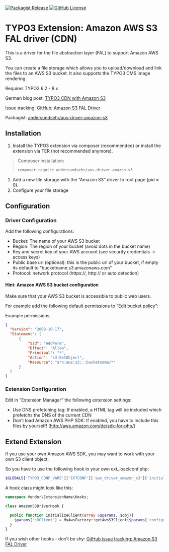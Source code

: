 [![Packagist Release](https://img.shields.io/packagist/v/andersundsehr/aus-driver-amazon-s3.svg)](https://packagist.org/packages/andersundsehr/aus-driver-amazon-s3)
[![GitHub License](https://img.shields.io/github/license/andersundsehr/aus_driver_amazon_s3.svg)](https://github.com/andersundsehr/aus_driver_amazon_s3/blob/master/LICENSE.txt)

# TYPO3 Extension: Amazon AWS S3 FAL driver (CDN)

This is a driver for the file abstraction layer (FAL) to support Amazon AWS S3.

You can create a file storage which allows you to upload/download and link the files to an AWS S3 bucket. It also supports the TYPO3 CMS image rendering.

Requires TYPO3 6.2 - 8.x

German blog post: [TYPO3 CDN with Amazon S3](https://www.andersundsehr.com/blog/technik/typo3-performance-optimierung-durch-cdn)

Issue tracking: [GitHub: Amazon S3 FAL Driver](https://github.com/andersundsehr/aus_driver_amazon_s3/issues)

Packagist: [andersundsehr/aus-driver-amazon-s3](https://packagist.org/packages/andersundsehr/aus-driver-amazon-s3)


## Installation

1.  Install the TYPO3 extension via composer (recommended) or install the extension via TER (not recommended anymore).

> Composer installation:
>
> ```bash
> composer require andersundsehr/aus-driver-amazon-s3
> ```

1.  Add a new file storage with the “Amazon S3” driver to root page (pid = 0).
2.  Configure your file storage

## Configuration

### Driver Configuration

Add the following configurations:

-   Bucket: The name of your AWS S3 bucket
-   Region: The region of your bucket (avoid dots in the bucket name)
-   Key and secret key of your AWS account (see security credentials -&gt; access keys)
-   Public base url (optional): this is the public url of your bucket, if empty its default to “bucketname.s3.amazonaws.com”
-   Protocol: network protocol (https://, http:// or auto detection)

#### Hint: Amazon AWS S3 bucket configuration

Make sure that your AWS S3 bucket is accessible to public web users.

For example add the following default permissions to “Edit bucket policy”:

Example permissions:

```json
{
  "Version": "2008-10-17",
  "Statement": [
      {
          "Sid": "AddPerm",
          "Effect": "Allow",
          "Principal": "*",
          "Action": "s3:GetObject",
          "Resource": "arn:aws:s3:::bucketname/*"
      }
  ]
}
```

### Extension Configuration

Edit in “Extension Manager” the following extension settings:

-   Use DNS prefetching tag: If enabled, a HTML tag will be included which prefetchs the DNS of the current CDN
-   Don’t load Amazon AWS PHP SDK: If enabled, you have to include this files by yourself! (<http://aws.amazon.com/de/sdk-for-php/>)

## Extend Extension

If you use your own Amazon AWS SDK, you may want to work with your own S3 client object.

So you have to use the following hook in your own ext\_loaclconf.php:

```php
$GLOBALS['TYPO3_CONF_VARS']['EXTCONF']['aus_driver_amazon_s3']['initializeClient-preProcessing'][] = \Vendor\ExtensionName\Hooks\AmazonS3DriverHook::class . '->initializeClient';
```

A hook class might look like this:

```php
namespace Vendor\ExtensionName\Hooks;

class AmazonS3DriverHook {

  public function initializeClient(array &$params, $obj){
    $params['s3Client'] = MyAwsFactory::getAwsS3Client($params['configuration']);
  }
}
```

If you wish other hooks - don’t be shy: [GitHub issue tracking: Amazon S3 FAL Driver](https://github.com/andersundsehr/aus_driver_amazon_s3/issues)
